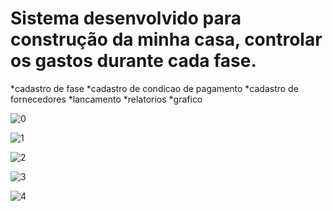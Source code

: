 # Sistema desenvolvido para construção da minha casa, controlar os gastos durante cada fase.


*cadastro de fase
*cadastro de condicao de pagamento
*cadastro de fornecedores
*lancamento
*relatorios
*grafico



![0](https://github.com/fabiojr933/projeto_casa/assets/41793614/53aa772d-4bd2-417e-a99c-ca031da501f8)

![1](https://github.com/fabiojr933/projeto_casa/assets/41793614/52202295-5e0c-45d3-8d51-603c927b631c)

![2](https://github.com/fabiojr933/projeto_casa/assets/41793614/0046fb50-fb3c-42d2-8f19-a0d80ee7d596)

![3](https://github.com/fabiojr933/projeto_casa/assets/41793614/0e7ef6f1-4048-4246-8006-8018a05194a4)

![4](https://github.com/fabiojr933/projeto_casa/assets/41793614/79670514-a12e-49f3-9bc1-fb7e937c60fb)
